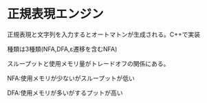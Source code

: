 # 正規表現エンジン
正規表現と文字列を入力するとオートマトンが生成される。C++で実装

種類は3種類(NFA,DFA,ε遷移を含むNFA)

スループットと使用メモリ量がトレードオフの関係にある。

NFA:使用メモリが少ないがスループットが低い

DFA:使用メモリが多いがするプットが高い
